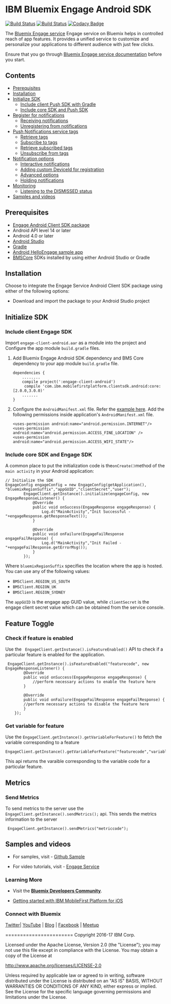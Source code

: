 IBM Bluemix Engage Android SDK
==========================================

[![Build Status](https://travis-ci.org/ibm-bluemix-mobile-services/bms-clientsdk-android-push.svg?branch=master)](https://travis-ci.org/ibm-bluemix-mobile-services/bms-clientsdk-android-push)
[![Build Status](https://travis-ci.org/ibm-bluemix-mobile-services/bms-clientsdk-android-push.svg?branch=development)](https://travis-ci.org/ibm-bluemix-mobile-services/bms-clientsdk-android-push)
[![Codacy Badge](https://api.codacy.com/project/badge/Grade/5c49c09a1f9f45c99c39623f8033d1eb)](https://www.codacy.com/app/ibm-bluemix-mobile-services/bms-clientsdk-android-push?utm_source=github.com&amp;utm_medium=referral&amp;utm_content=ibm-bluemix-mobile-services/bms-clientsdk-android-push&amp;utm_campaign=Badge_Grade)

The [Bluemix Engage service](https://console.ng.bluemix.net/catalog/) Engage service on Bluemix helps in controlled reach of app features. It provides a unified service to customize and personalize your applications to different audience with just few clicks.

Ensure that you go through [Bluemix Engage service documentation](https://console.ng.bluemix.net/docs/services/) before you start.

## Contents

- [Prerequisites](#prerequisites)
- [Installation](#installation)
- [Initialize SDK](#initialize-sdk)
	- [Include client Push SDK with Gradle](#include-client-push-sdk-with-gradle)
	- [Include core SDK and Push SDK](#include-core-sdk-and-engage-sdk)	
- [Register for notifications](#register-for-notifications)
	- [Receiving notifications](#receiving-notifications)
	- [Unregistering from notifications](#unregistering-from-notifications)
- [Push Notifications service tags](#push-notifications-service-tags)
	- [Retrieve tags](#retrieve-tags)
	- [Subscribe to tags](#subscribe-to-tags)
	- [Retrieve subscribed tags](#retrieve-subscribed-tags)
	- [Unsubscribe from tags](#unsubscribe-from-tags)
- [Notification options](#notification-options)
	- [Interactive notifications](#interactive-notifications)
	- [Adding custom DeviceId for registration](#adding-custom-deviceid-for-registration)
	- [Advanced options](#advanced-options)
	- [Holding notifications](#holding-notifications)
- [Monitoring](#monitoring)
	- [Listening to the DISMISSED status](#listening-to-the-dismissed-status)
- [Samples and videos](#samples-and-videos)


## Prerequisites


 * [Engage Android Client SDK package](http://search.maven.org/#search%7Cga%7C1%7Cg%3A%22com.ibm.mobilefirstplatform.clientsdk.android%22)
 * Android API level 14 or later
 * Android 4.0 or later
 * [Android Studio](https://developer.android.com/studio/index.html)
 * [Gradle](https://gradle.org/install)
 * [Android HelloEngage sample app](https://github.ibm.com/Engage/bms-samples-android-helloengage)
 * [BMSCore](https://github.com/ibm-bluemix-mobile-services/bms-clientsdk-android-core) SDKs installed by using 
  either Android Studio or Gradle

## Installation

Choose to integrate the Engage Service Android Client SDK package using either of the following options:

- Download and import the package to your Android Studio project

## Initialize SDK


### Include client Engage SDK 

Import `engage-client-android.aar` as a module into the project and Configure the app module `build.gradle` files.

1. Add Bluemix Engage Android SDK dependency and BMS Core dependency to your app module `build.gradle` file.
	
	```
	dependencies {
    	........
		compile project(':engage-client-android')
		 compile 'com.ibm.mobilefirstplatform.clientsdk.android:core:[2.0.0,3.0.0)'
		.......
	}
	```
2. Configure the `AndroidManifest.xml` file. Refer the [example here](https://github.ibm.com/Engage/bms-samples-android-helloengage/blob/master/PizzaDelivery/app/src/main/AndroidManifest.xml). Add the following permissions inside application's `AndroidManifest.xml` file. 

	 ```
	 <uses-permission android:name="android.permission.INTERNET"/>
     <uses-permission android:name="android.permission.ACCESS_FINE_LOCATION" />
	 <uses-permission android:name="android.permission.ACCESS_WIFI_STATE"/>
	 ```

### Include core SDK and Engage SDK

A common place to put the initialization code is the`onCreate()`method of the `main activity` in your Android application: 

```
// Initialize the SDK
EngageConfig engageConfig = new EngageConfig(getApplication(), "bluemixRegionSuffix","appGUID","clientSecret","user");
        EngageClient.getInstance().initialize(engageConfig, new EngageResponseListener() {
            @Override
            public void onSuccess(EngageResponse engageResponse) {
                Log.d("MainActivity","Init Successful - "+engageResponse.getResponseText());
            }

            @Override
            public void onFailure(EngageFailResponse engageFailResponse) {
                Log.d("MainActivity","Init Failed - "+engageFailResponse.getErrorMsg());
            }
        });
```

Where `bluemixRegionSuffix` specifies the location where the app is hosted. You can use any of the following values:

- `BMSClient.REGION_US_SOUTH`
- `BMSClient.REGION_UK`
- `BMSClient.REGION_SYDNEY`

The `appGUID` is the engage app GUID value, while `clientSecret` is the engage client secret value which can be obtained from the service console.


## Feature Toggle

### Check if feature is enabled

Use the ` EngageClient.getInstance().isFeatureEnabled()` API to check if a particular feature is enabled for the application. 


     EngageClient.getInstance().isFeatureEnabled("featurecode", new EngageResponseListener() {
            @Override
            public void onSuccess(EngageResponse engageResponse) {
				//perform necessary actions to enable the feature here
            }

            @Override
            public void onFailure(EngageFailResponse engageFailResponse) {
			//perform necessary actions to disable the feature here
            }
        });
        
### Get variable for feature
Use the `EngageClient.getInstance().getVariableForFeature()` to fetch the variable corresponding to a feature

	EngageClient.getInstance().getVariableForFeature("featurecode","variablecode");
	

This api returns the varaible corresponding to the variable code for a particular feature.

## Metrics

### Send Metrics

To send metrics to the server use the `EngageClient.getInstance().sendMetrics();` api. This sends the metrics information to the server

```
 EngageClient.getInstance().sendMetrics("metriccode");
```

## Samples and videos

* For samples, visit - [Github Sample](https:)

* For video tutorials, visit - [Engage Service](https://)

### Learning More

* Visit the **[Bluemix Developers Community](https://developer.ibm.com/bluemix/)**.

* [Getting started with IBM MobileFirst Platform for iOS](https://www.ng.bluemix.net/docs/mobile/index.html)

### Connect with Bluemix

[Twitter](https://twitter.com/ibmbluemix)|
[YouTube](https://www.youtube.com/watch?v=dQ1WcY_Ill4) |
[Blog](https://developer.ibm.com/bluemix/blog/) |
[Facebook](https://www.facebook.com/ibmbluemix) |
[Meetup](http://www.meetup.com/bluemix/)

=======================
Copyright 2016-17 IBM Corp.

Licensed under the Apache License, Version 2.0 (the "License");
you may not use this file except in compliance with the License.
You may obtain a copy of the License at

http://www.apache.org/licenses/LICENSE-2.0

Unless required by applicable law or agreed to in writing, software
distributed under the License is distributed on an "AS IS" BASIS,
WITHOUT WARRANTIES OR CONDITIONS OF ANY KIND, either express or implied.
See the License for the specific language governing permissions and
limitations under the License.
